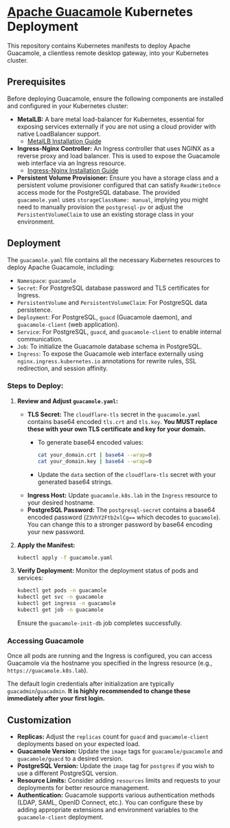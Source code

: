 # [Apache Guacamole](https://guacamole.apache.org/) Kubernetes Deployment

This repository contains Kubernetes manifests to deploy Apache Guacamole, a clientless remote desktop gateway, into your Kubernetes cluster.

## Prerequisites

Before deploying Guacamole, ensure the following components are installed and configured in your Kubernetes cluster:

* **MetalLB:** A bare metal load-balancer for Kubernetes, essential for exposing services externally if you are not using a cloud provider with native LoadBalancer support.
  * [MetalLB Installation Guide](https://metallb.io/installation/)
* **Ingress-Nginx Controller:** An Ingress controller that uses NGINX as a reverse proxy and load balancer. This is used to expose the Guacamole web interface via an Ingress resource.
  * [Ingress-Nginx Installation Guide](        https://kubernetes.github.io/ingress-nginx/deploy/)
* **Persistent Volume Provisioner:** Ensure you have a storage class and a persistent volume provisioner configured that can satisfy `ReadWriteOnce` access mode for the PostgreSQL database. The provided `guacamole.yaml` uses `storageClassName: manual`, implying you might need to manually provision the `postgresql-pv` or adjust the `PersistentVolumeClaim` to use an existing storage class in your environment.

## Deployment

The `guacamole.yaml` file contains all the necessary Kubernetes resources to deploy Apache Guacamole, including:

* `Namespace`: `guacamole`
* `Secret`: For PostgreSQL database password and TLS certificates for Ingress.
* `PersistentVolume` and `PersistentVolumeClaim`: For PostgreSQL data persistence.
* `Deployment`: For PostgreSQL, `guacd` (Guacamole daemon), and `guacamole-client` (web application).
* `Service`: For PostgreSQL, `guacd`, and `guacamole-client` to enable internal communication.
* `Job`: To initialize the Guacamole database schema in PostgreSQL.
* `Ingress`: To expose the Guacamole web interface externally using `nginx.ingress.kubernetes.io` annotations for rewrite rules, SSL redirection, and session affinity.

### Steps to Deploy:

1. **Review and Adjust `guacamole.yaml`:**
    * **TLS Secret:** The `cloudflare-tls` secret in the `guacamole.yaml` contains base64 encoded `tls.crt` and `tls.key`. **You MUST replace these with your own TLS certificate and key for your domain.**
        * To generate base64 encoded values:

            ```bash
            cat your_domain.crt | base64 --wrap=0
            cat your_domain.key | base64 --wrap=0
            ```

        * Update the `data` section of the `cloudflare-tls` secret with your generated base64 strings.
    * **Ingress Host:** Update `guacamole.k8s.lab` in the `Ingress` resource to your desired hostname.
    * **PostgreSQL Password:** The `postgresql-secret` contains a base64 encoded password (`Z3VhY2Ftb2xlCg==` which decodes to `guacamole`). You can change this to a stronger password by base64 encoding your new password.
2. **Apply the Manifest:**

    ```bash
    kubectl apply -f guacamole.yaml
    ```

3. **Verify Deployment:**
    Monitor the deployment status of pods and services:

    ```bash
    kubectl get pods -n guacamole
    kubectl get svc -n guacamole
    kubectl get ingress -n guacamole
    kubectl get job -n guacamole
    ```

    Ensure the `guacamole-init-db` job completes successfully.

### Accessing Guacamole

Once all pods are running and the Ingress is configured, you can access Guacamole via the hostname you specified in the Ingress resource (e.g., `https://guacamole.k8s.lab`).

The default login credentials after initialization are typically `guacadmin`/`guacadmin`. **It is highly recommended to change these immediately after your first login.**

## Customization

* **Replicas:** Adjust the `replicas` count for `guacd` and `guacamole-client` deployments based on your expected load.
* **Guacamole Version:** Update the `image` tags for `guacamole/guacamole` and `guacamole/guacd` to a desired version.
* **PostgreSQL Version:** Update the `image` tag for `postgres` if you wish to use a different PostgreSQL version.
* **Resource Limits:** Consider adding `resources` limits and requests to your deployments for better resource management.
* **Authentication:** Guacamole supports various authentication methods (LDAP, SAML, OpenID Connect, etc.). You can configure these by adding appropriate extensions and environment variables to the `guacamole-client` deployment.
